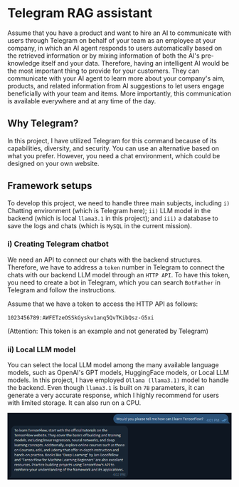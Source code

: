 # Telegram RAG assistant
Assume that you have a product and want to hire an AI to communicate with users through Telegram on behalf of your team as an employee at your company, in which an AI agent responds to users automatically based on the retrieved information or by mixing information of both the AI's pre-knowledge itself and your data. Therefore, having an intelligent AI would be the most important thing to provide for your customers. They can communicate with your AI agent to learn more about your company's aim, products, and related information from AI suggestions to let users engage beneficially with your team and items. More importantly, this communication is available everywhere and at any time of the day.

## Why Telegram?
In this project, I have utilized Telegram for this command because of its capabilities, diversity, and security. You can use an alternative based on what you prefer. However, you need a chat environment, which could be designed on your own website.

## Framework setups
To develop this project, we need to handle three main subjects, including ```i)``` Chatting environment (which is Telegram here); ```ii)``` LLM model in the backend (which is local ```llama3.1``` in this project); and ```iii)``` a database to save the logs and chats (which is ```MySQL``` in the current mission).

### i) Creating Telegram chatbot
We need an API to connect our chats with the backend structures. Therefore, we have to address a ```token``` number in Telegram to connect the chats with our backend LLM model through an ```HTTP API```. To have this token, you need to create a bot in Telegram, which you can search ```BotFather``` in Telegram and follow the instructions.

Assume that we have a token to access the HTTP API as follows:
```
1023456789:AWFETzeOSSkGyskv1anq5QvTKibQsz-G5xi
```
(Attention: This token is an example and not generated by Telegram)
### ii) Local LLM model
You can select the local LLM model among the many available language models, such as OpenAI's GPT models, HuggingFace models, or Local LLM models. In this project, I have employed ```Ollama (llama3.1)``` model to handle the backend. Even though ```llama3.1``` is built on ```7B``` parameters, it can generate a very accurate response, which I highly recommend for users with limited storage. It can also run on a CPU.















![](Images/Im_01.png)
